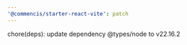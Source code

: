 ```yaml
---
'@commencis/starter-react-vite': patch
---
```


chore(deps): update dependency @types/node to v22.16.2
